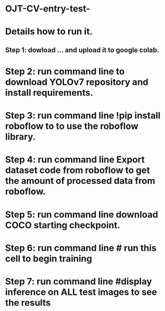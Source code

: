 # OJT-CV-entry-test-

# Details how to run it.
## Step 1: dowload ... and upload it to google colab.
# Step 2: run command line to download YOLOv7 repository and install requirements.
# Step 3: run command line !pip install roboflow to to use the roboflow library.
# Step 4: run command line Export dataset code from roboflow to get the amount of processed data from roboflow.
# Step 5: run command line download COCO starting checkpoint.
# Step 6: run command line # run this cell to begin training
# Step 7: run command line #display inference on ALL test images to see the results
